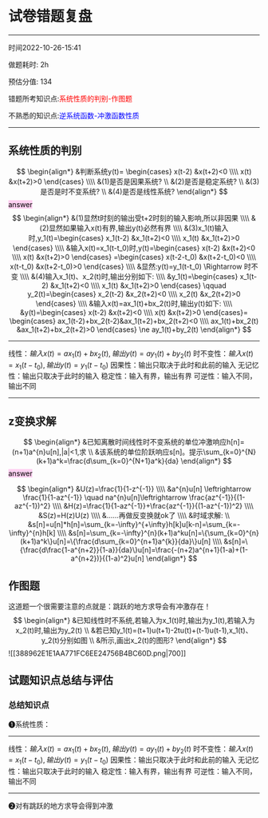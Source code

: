 # 试卷错题复盘

---

时间2022-10-26-15:41

做题耗时:	2h								

预估分值:	134												

错题所考知识点:<font color ="red">系统性质的判别-作图题</font>

不熟悉的知识点:<font color ="blue">逆系统函数-冲激函数性质</font>

---

## 系统性质的判别
$$
\begin{align*}
&判断系统y(t)=
\begin{cases}
x(t-2) &x(t+2)<0
\\\\
x(t) &x(t+2)>0
\end{cases}
\\\\
&(1)是否是因果系统?
\\
&(2)是否是稳定系统?
\\
&(3)是否是时不变系统?
\\
&(4)是否是线性系统?
\end{align*}
$$
<mark style="background: #FFB8EBA6;">answer</mark>
$$
\begin{align*}
&(1)显然t时刻的输出受t+2时刻的输入影响,所以非因果
\\\\
&(2)显然如果输入x(t)有界,输出y(t)必然有界
\\\\
&(3)x_1(t)输入时,y_1(t)=\begin{cases}
x_1(t-2) &x_1(t+2)<0
\\\\
x_1(t) &x_1(t+2)>0
\end{cases}
\\\\
&输入x(t)=x_1(t-t_0)时,y(t)=\begin{cases}
x(t-2) &x(t+2)<0
\\\\
x(t) &x(t+2)>0
\end{cases}
=\begin{cases}
x(t-2-t_0) &x(t+2-t_0)<0
\\\\
x(t-t_0) &x(t+2-t_0)>0
\end{cases}
\\\\
&显然:y(t)=y_1(t-t_0) \Rightarrow 时不变
\\\\
&(4)输入x_1(t)、x_2(t)时,输出分别如下:
\\\\
&y_1(t)=\begin{cases}
x_1(t-2) &x_1(t+2)<0
\\\\
x_1(t) &x_1(t+2)>0
\end{cases}
\qquad y_2(t)=\begin{cases}
x_2(t-2) &x_2(t+2)<0
\\\\
x_2(t) &x_2(t+2)>0
\end{cases}
\\\\
&输入x(t)=ax_1(t)+bx_2(t)时,输出y(t)如下:
\\\\
&y(t)=\begin{cases}
x(t-2) &x(t+2)<0
\\\\
x(t) &x(t+2)>0
\end{cases}=
\begin{cases}
ax_1(t-2)+bx_2(t-2)&ax_1(t+2)+bx_2(t+2)<0
\\\\
ax_1(t)+bx_2(t) &ax_1(t+2)+bx_2(t+2)>0
\end{cases}
\ne ay_1(t)+by_2(t)
\end{align*}
$$

---
线性：$输入x(t)=ax_1(t)+bx_2(t),输出y(t)=ay_1(t)+by_2(t)$
时不变性：$输入x(t)=x_1(t-t_0),输出y(t)=y_1(t-t_0)$
因果性：输出只取决于此时和此前的输入
无记忆性：输出只取决于此时的输入
稳定性：输入有界，输出有界
可逆性：输入不同，输出不同

---

## z变换求解
$$
\begin{align*}
&已知离散时间线性时不变系统的单位冲激响应h[n]=(n+1)a^{n}u[n],|a|<1,求
\\
&该系统的单位阶跃响应s[n]。提示\sum_{k=0}^{N}(k+1)a^k=\frac{d\sum_{k=0}^{N+1}a^k}{da}
\end{align*}
$$
<mark style="background: #FFB8EBA6;">answer</mark>

$$
\begin{align*}
&U(z)=\frac{1}{1-z^{-1}}
\\\\
&a^{n}u[n] \leftrightarrow \frac{1}{1-az^{-1}}  \quad na^{n}u[n]\leftrightarrow \frac{az^{-1}}{(1-az^{-1})^2}
\\\\
&H(z)=\frac{1}{1-az^{-1}}+\frac{az^{-1}}{(1-az^{-1})^2}
\\\\
&S(z)=H(z)U(z)
\\\\
&......再做反变换就ok了
\\\\
&时域求解:
\\
&s[n]=u[n]*h[n]=\sum_{k=-\infty}^{+\infty}h[k]u[k-n]=\sum_{k=-\infty}^{n}h[k]
\\\\
&s[n]=\sum_{k=-\infty}^{n}(k+1)a^ku[n]=\{\sum_{k=0}^{n}(k+1)a^k\}u[n]=\{\frac{d\sum_{k=0}^{n+1}a^{k}}{da}\}u[n]
\\\\
&s[n]=\{\frac{d\frac{1-a^{n+2}}{1-a}}{da}\}u[n]=\frac{-(n+2)a^{n+1}(1-a)+(1-a^{n+2})}{(1-a)^2}u[n]
\end{align*}
$$

## 作图题
这道题一个很需要注意的点就是：跳跃的地方求导会有冲激存在！
$$
\begin{align*}
&已知线性时不系统,若输入为x_1(t)时,输出为y_1(t),若输入为x_2(t)时,输出为y_2(t)
\\
&若已知y_1(t)=(t+1)u(t+1)-2tu(t)+(t-1)u(t-1),x_1(t)、y_2(t)分别如图
\\
&所示,画出x_2(t)的图形?
\end{align*}
$$
![[388962E1E1AA771FC6EE24756B4BC60D.png|700]]

## 试题知识点总结与评估

### 总结知识点

➊系统性质：

---
线性：$输入x(t)=ax_1(t)+bx_2(t),输出y(t)=ay_1(t)+by_2(t)$
时不变性：$输入x(t)=x_1(t-t_0),输出y(t)=y_1(t-t_0)$
因果性：输出只取决于此时和此前的输入
无记忆性：输出只取决于此时的输入
稳定性：输入有界，输出有界
可逆性：输入不同，输出不同

---

➋对有跳跃的地方求导会得到冲激


